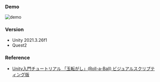 ### Demo

![demo](https://github.com/mertcookimg/unity_vr_ballgame/blob/develop/gif/demo_vr.gif)

### Version
- Unity  2021.3.26f1
- Quest2


### Reference
- [Unity入門チュートリアル 「玉転がし」(Roll-a-Ball) ビジュアルスクリプティング版](https://learn.unity.com/project/roll-a-ball-visual-scripting-jp?uv=2021.1)


